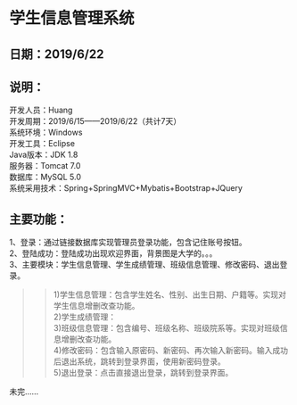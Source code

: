 
学生信息管理系统 
===============
日期：2019/6/22  
---------------
说明：  
---------------
开发人员：Huang  
开发周期：2019/6/15——2019/6/22（共计7天）  
系统环境：Windows  
开发工具：Eclipse  
Java版本：JDK 1.8  
服务器：Tomcat 7.0  
数据库：MySQL 5.0  
系统采用技术：Spring+SpringMVC+Mybatis+Bootstrap+JQuery  
  
主要功能：  
---------------
1、登录：通过链接数据库实现管理员登录功能，包含记住账号按钮。  
2、登陆成功：登陆成功出现欢迎界面，背景图是大学的。。。  
3、主要模块：学生信息管理、学生成绩管理、班级信息管理、修改密码、退出登录。  
>>1)学生信息管理：包含学生姓名、性别、出生日期、户籍等。实现对学生信息增删改查功能。  
>>2)学生成绩管理：  
>>3)班级信息管理：包含编号、班级名称、班级院系等。实现对班级信息增删改查功能。  
>>4)修改密码：包含输入原密码、新密码、再次输入新密码。输入成功后退出系统，跳转到登录界面，使用新密码登录。  
>>5)退出登录：点击直接退出登录，跳转到登录界面。  
  
未完…… 
